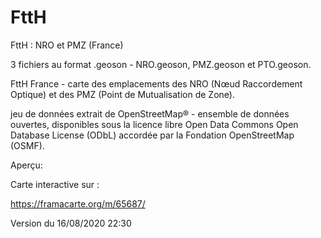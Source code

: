# FttH
FttH : NRO et PMZ (France)

3 fichiers au format .geoson - NRO.geoson, PMZ.geoson et PTO.geoson.

FttH France - carte des emplacements des NRO (Nœud Raccordement Optique) et des PMZ (Point de Mutualisation de Zone).

jeu de données extrait de OpenStreetMap® - ensemble de données ouvertes, disponibles sous la licence libre Open Data Commons Open Database License (ODbL) accordée par la Fondation OpenStreetMap (OSMF).

Aperçu:

Carte interactive sur :

https://framacarte.org/m/65687/


Version du 16/08/2020 22:30

